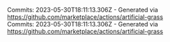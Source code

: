 Commits: 2023-05-30T18:11:13.306Z - Generated via https://github.com/marketplace/actions/artificial-grass
<br>
Commits: 2023-05-30T18:11:13.306Z - Generated via https://github.com/marketplace/actions/artificial-grass
<br>
